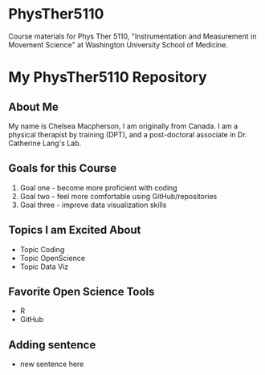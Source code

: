 # PhysTher5110
Course materials for Phys Ther 5110, "Instrumentation and Measurement in Movement Science" at Washington University School of Medicine.

# My PhysTher5110 Repository

## About Me
My name is Chelsea Macpherson, I am originally from Canada. I am a physical therapist by training (DPT), and a post-doctoral associate in Dr. Catherine Lang's Lab. 

## Goals for this Course
1. Goal one - become more proficient with coding
2. Goal two - feel more comfortable using GitHub/repositories
3. Goal three - improve data visualization skills

## Topics I am Excited About
- Topic Coding
- Topic OpenScience
- Topic Data Viz

## Favorite Open Science Tools
- R
- GitHub

## Adding sentence
- new sentence here
